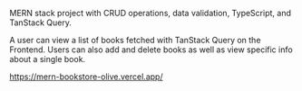 MERN stack project with CRUD operations, data validation, TypeScript, and TanStack Query.

A user can view a list of books fetched with TanStack Query on the Frontend. Users can also add and delete books as well as view specific info about a single book.

https://mern-bookstore-olive.vercel.app/
